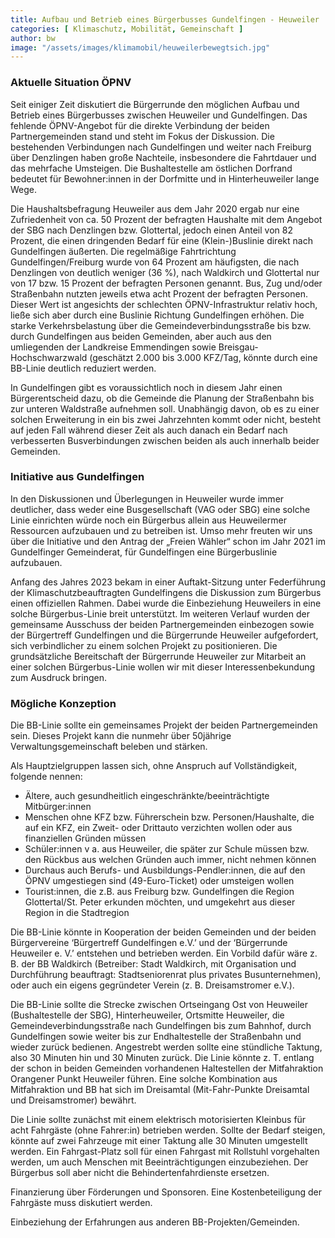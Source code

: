 ```yaml
---
title: Aufbau und Betrieb eines Bürgerbusses Gundelfingen - Heuweiler
categories: [ Klimaschutz, Mobilität, Gemeinschaft ]
author: bw
image: "/assets/images/klimamobil/heuweilerbewegtsich.jpg"
---
```

### Aktuelle Situation ÖPNV
Seit einiger Zeit diskutiert die Bürgerrunde den möglichen Aufbau und Betrieb eines Bürgerbusses zwischen Heuweiler und Gundelfingen. Das fehlende ÖPNV-Angebot für die direkte Verbindung der beiden Partnergemeinden stand und steht im Fokus der Diskussion. Die bestehenden Verbindungen nach Gundelfingen und weiter nach Freiburg über Denzlingen haben große Nachteile, insbesondere die Fahrtdauer und das mehrfache Umsteigen. Die Bushaltestelle am östlichen Dorfrand bedeutet für Bewohner:innen in der Dorfmitte und in Hinterheuweiler lange Wege. 

Die Haushaltsbefragung Heuweiler aus dem Jahr 2020 ergab nur eine Zufriedenheit von ca. 50 Prozent der befragten Haushalte mit dem Angebot der SBG nach Denzlingen bzw. Glottertal, jedoch einen Anteil von 82 Prozent, die einen dringenden Bedarf für eine (Klein-)Buslinie direkt nach Gundelfingen äußerten. Die regelmäßige Fahrtrichtung Gundelfingen/Freiburg wurde von 64 Prozent am häufigsten, die nach Denzlingen von deutlich weniger (36 %), nach Waldkirch und Glottertal nur von 17 bzw. 15 Prozent der befragten Personen genannt. Bus, Zug und/oder Straßenbahn nutzten jeweils etwa acht Prozent der befragten Personen. Dieser Wert ist angesichts der schlechten ÖPNV-Infrastruktur relativ hoch, ließe sich aber durch eine Buslinie Richtung Gundelfingen erhöhen. Die starke Verkehrsbelastung über die Gemeindeverbindungsstraße bis bzw. durch Gundelfingen aus beiden Gemeinden, aber auch aus den umliegenden der Landkreise Emmendingen sowie Breisgau-Hochschwarzwald (geschätzt 2.000 bis 3.000 KFZ/Tag, könnte durch eine BB-Linie deutlich reduziert werden.

In Gundelfingen gibt es voraussichtlich noch in diesem Jahr einen Bürgerentscheid dazu, ob die Gemeinde die Planung der Straßenbahn bis zur unteren Waldstraße aufnehmen soll. Unabhängig davon, ob es zu einer solchen Erweiterung in ein bis zwei Jahrzehnten kommt oder nicht, besteht auf jeden Fall während dieser Zeit als auch danach ein Bedarf nach verbesserten Busverbindungen zwischen beiden als auch innerhalb beider Gemeinden.

### Initiative aus Gundelfingen

In den Diskussionen und Überlegungen in Heuweiler wurde immer deutlicher, dass weder eine Busgesellschaft (VAG oder SBG) eine solche Linie einrichten würde noch ein Bürgerbus allein aus Heuweilermer Ressourcen aufzubauen und zu betreiben ist. Umso mehr freuten wir uns über die Initiative und den Antrag der „Freien Wähler“ schon im Jahr 2021 im Gundelfinger Gemeinderat, für Gundelfingen eine Bürgerbuslinie aufzubauen. 

Anfang des Jahres 2023 bekam in einer Auftakt-Sitzung unter Federführung der Klimaschutzbeauftragten Gundelfingens die Diskussion zum Bürgerbus einen offiziellen Rahmen. Dabei wurde die Einbeziehung Heuweilers in eine solche Bürgerbus-Linie breit unterstützt. Im weiteren Verlauf wurden der gemeinsame Ausschuss der beiden Partnergemeinden einbezogen sowie der Bürgertreff Gundelfingen und die Bürgerrunde Heuweiler aufgefordert, sich verbindlicher zu einem solchen Projekt zu positionieren. Die grundsätzliche Bereitschaft der Bürgerrunde Heuweiler zur Mitarbeit an einer solchen Bürgerbus-Linie wollen wir mit dieser Interessenbekundung zum Ausdruck bringen. 

### Mögliche Konzeption

Die BB-Linie sollte ein gemeinsames Projekt der beiden Partnergemeinden sein. Dieses Projekt kann die nunmehr über 50jährige Verwaltungsgemeinschaft beleben und stärken.

Als Hauptzielgruppen lassen sich, ohne Anspruch auf Vollständigkeit, folgende nennen:
* Ältere, auch gesundheitlich eingeschränkte/beeinträchtigte Mitbürger:innen
* Menschen ohne KFZ bzw. Führerschein bzw. Personen/Haushalte, die auf ein KFZ, ein Zweit- oder Drittauto verzichten wollen oder aus finanziellen Gründen müssen
* Schüler:innen v a. aus Heuweiler, die später zur Schule müssen bzw. den Rückbus aus welchen Gründen auch immer, nicht nehmen können
* Durchaus auch Berufs- und Ausbildungs-Pendler:innen, die auf den ÖPNV umgestiegen sind (49-Euro-Ticket) oder umsteigen wollen
* Tourist:innen, die z.B. aus Freiburg bzw. Gundelfingen die Region Glottertal/St. Peter erkunden möchten, und umgekehrt aus dieser Region in die Stadtregion

Die BB-Linie könnte in Kooperation der beiden Gemeinden und der beiden Bürgervereine ‘Bürgertreff Gundelfingen e.V.’ und der ‘Bürgerrunde Heuweiler e. V.’ entstehen und betrieben werden. Ein Vorbild dafür wäre z. B. der BB Waldkirch (Betreiber: Stadt Waldkirch, mit Organisation und Durchführung beauftragt: Stadtseniorenrat plus privates Busunternehmen), oder auch ein eigens gegründeter Verein (z. B. Dreisamstromer e.V.).

Die BB-Linie sollte die Strecke zwischen Ortseingang Ost von Heuweiler (Bushaltestelle der SBG), Hinterheuweiler, Ortsmitte Heuweiler, die Gemeindeverbindungsstraße nach Gundelfingen bis zum Bahnhof, durch Gundelfingen sowie weiter bis zur Endhaltestelle der Straßenbahn und wieder zurück bedienen. Angestrebt werden sollte eine stündliche Taktung, also 30 Minuten hin und 30 Minuten zurück. Die Linie könnte z. T. entlang der schon in beiden Gemeinden vorhandenen Haltestellen der Mitfahraktion Orangener Punkt Heuweiler führen. Eine solche Kombination aus Mitfahraktion und BB hat sich im Dreisamtal (Mit-Fahr-Punkte Dreisamtal und Dreisamstromer) bewährt.

Die Linie sollte zunächst mit einem elektrisch motorisierten Kleinbus für acht Fahrgäste (ohne Fahrer:in) betrieben werden. Sollte der Bedarf steigen, könnte auf zwei Fahrzeuge mit einer Taktung alle 30 Minuten umgestellt werden. Ein Fahrgast-Platz soll für einen Fahrgast mit Rollstuhl vorgehalten werden, um auch Menschen mit Beeinträchtigungen einzubeziehen. Der Bürgerbus soll aber nicht die Behindertenfahrdienste ersetzen.

Finanzierung über Förderungen und Sponsoren. Eine Kostenbeteiligung der Fahrgäste muss diskutiert werden.

Einbeziehung der Erfahrungen aus anderen BB-Projekten/Gemeinden.
